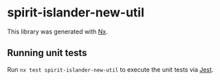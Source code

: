 # spirit-islander-new-util

This library was generated with [Nx](https://nx.dev).

## Running unit tests

Run `nx test spirit-islander-new-util` to execute the unit tests via [Jest](https://jestjs.io).
